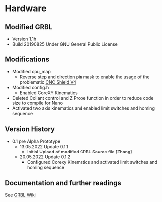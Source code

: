 # Hardware
## Modified GRBL 
- Version 1.1h
- Build 20190825
Under GNU General Public License
## Modifications 
* Modified cpu_map 
   - Reverse step and direction pin mask to enable the usage of the problematic [CNC Shield V4](https://www.instructables.com/Fix-Cloned-Arduino-NANO-CNC-Shield/)
* Modified config.h
   - Enabled CoreXY Kinematics 
* Deleted Collant control and Z Probe function in order to reduce code size to compile for Nano
* Activated two axis kinematics and enabled limit switches and homing sequence 

## Version History


* 0.1 pre Alpha Prototype
    * 13.05.2022 Update 0.1.1 
    	- Initial Upload of modified GRBL Source file [Zhang]
    * 20.05.2022 Update 0.1.2 
    	- Configured Corexy Kinematics and activated limit switches and homing sequence 


## Documentation and further readings 
See [GRBL Wiki](https://github.com/grbl/grbl/wiki)
